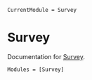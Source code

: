 ```@meta
CurrentModule = Survey
```

# Survey

Documentation for [Survey](https://github.com/Survey.jl).

```@autodocs
Modules = [Survey]
```
